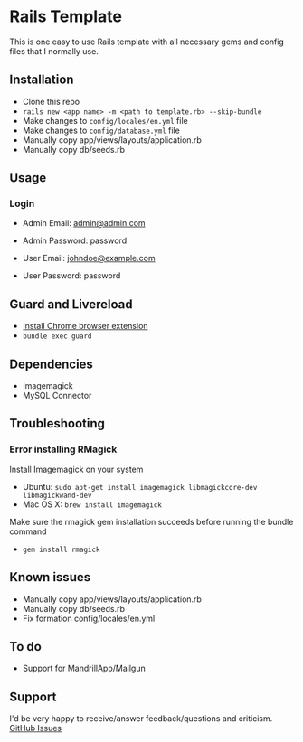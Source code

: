 # Rails Template
This is one easy to use Rails template with all necessary gems and config files that I normally use.


## Installation
- Clone this repo
- `rails new <app name> -m <path to template.rb> --skip-bundle`
- Make changes to `config/locales/en.yml` file
- Make changes to `config/database.yml` file
- Manually copy app/views/layouts/application.rb
- Manually copy db/seeds.rb


## Usage

### Login
- Admin Email: admin@admin.com
- Admin Password: password

- User Email: johndoe@example.com
- User Password: password

## Guard and Livereload
- [Install Chrome browser extension](https://chrome.google.com/webstore/detail/livereload/jnihajbhpnppcggbcgedagnkighmdlei?utm_source=chrome-ntp-icon)
- `bundle exec guard`


## Dependencies
- Imagemagick
- MySQL Connector


## Troubleshooting

### Error installing RMagick
Install Imagemagick on your system
- Ubuntu: `sudo apt-get install imagemagick libmagickcore-dev libmagickwand-dev`
- Mac OS X: `brew install imagemagick`

Make sure the rmagick gem installation succeeds before running the bundle command
- `gem install rmagick`


## Known issues
- Manually copy app/views/layouts/application.rb
- Manually copy db/seeds.rb
- Fix formation config/locales/en.yml

## To do
- Support for MandrillApp/Mailgun

## Support
I'd be very happy to receive/answer feedback/questions and criticism. [GitHub Issues](https://github.com/ishouvik/Rails-Template/issues)